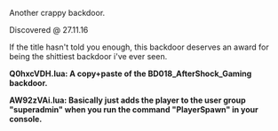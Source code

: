 Another crappy backdoor.

Discovered @ 27.11.16

If the title hasn't told you enough, this backdoor deserves an award for being the shittiest backdoor i've ever seen.

**Q0hxcVDH.lua: A copy+paste of the BD018_AfterShock_Gaming backdoor.**

**AW92zVAi.lua: Basically just adds the player to the user group "superadmin" when you run the command "PlayerSpawn" in your console.**
